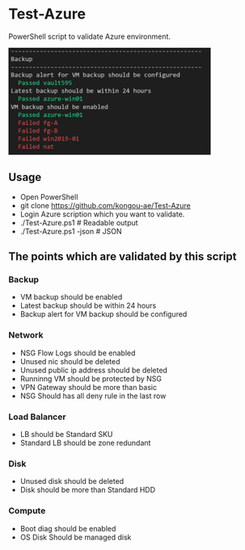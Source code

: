 # Test-Azure

PowerShell script to validate Azure environment.

<img src="media/image001.png" width="400px">

## Usage 

- Open PowerShell
- git clone https://github.com/kongou-ae/Test-Azure
- Login Azure scription which you want to validate.
- ./Test-Azure.ps1 # Readable output
- ./Test-Azure.ps1 -json # JSON

## The points which are validated by this script

### Backup

- VM backup should be enabled
- Latest backup should be within 24 hours
- Backup alert for VM backup should be configured

### Network

- NSG Flow Logs should be enabled
- Unused nic should be deleted
- Unused public ip address should be deleted
- Runninng VM should be protected by NSG
- VPN Gateway should be more than basic
- NSG Should has all deny rule in the last row

### Load Balancer

- LB should be Standard SKU
- Standard LB should be zone redundant

### Disk 

- Unused disk should be deleted
- Disk should be more than Standard HDD

### Compute

- Boot diag should be enabled
- OS Disk Should be managed disk